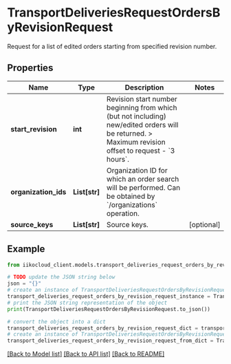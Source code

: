 # TransportDeliveriesRequestOrdersByRevisionRequest

Request for a list of edited orders starting from specified revision number.

## Properties

Name | Type | Description | Notes
------------ | ------------- | ------------- | -------------
**start_revision** | **int** | Revision start number beginning from which (but not including) new/edited orders will be returned.                &gt; Maximum revision offset to request - &#x60;3 hours&#x60;. | 
**organization_ids** | **List[str]** | Organization ID for which an order search will be performed.                Can be obtained by &#x60;/organizations&#x60; operation. | 
**source_keys** | **List[str]** | Source keys. | [optional] 

## Example

```python
from iikocloud_client.models.transport_deliveries_request_orders_by_revision_request import TransportDeliveriesRequestOrdersByRevisionRequest

# TODO update the JSON string below
json = "{}"
# create an instance of TransportDeliveriesRequestOrdersByRevisionRequest from a JSON string
transport_deliveries_request_orders_by_revision_request_instance = TransportDeliveriesRequestOrdersByRevisionRequest.from_json(json)
# print the JSON string representation of the object
print(TransportDeliveriesRequestOrdersByRevisionRequest.to_json())

# convert the object into a dict
transport_deliveries_request_orders_by_revision_request_dict = transport_deliveries_request_orders_by_revision_request_instance.to_dict()
# create an instance of TransportDeliveriesRequestOrdersByRevisionRequest from a dict
transport_deliveries_request_orders_by_revision_request_from_dict = TransportDeliveriesRequestOrdersByRevisionRequest.from_dict(transport_deliveries_request_orders_by_revision_request_dict)
```
[[Back to Model list]](../README.md#documentation-for-models) [[Back to API list]](../README.md#documentation-for-api-endpoints) [[Back to README]](../README.md)


